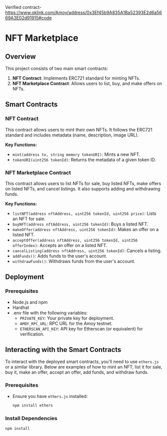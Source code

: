 Verified contract- https://www.oklink.com/Amoy/address/0x3Ef45b9A835A1Ba52393E2d6a5669A3E02d91915#code

# NFT Marketplace

## Overview

This project consists of two main smart contracts:

1. **NFT Contract**: Implements ERC721 standard for minting NFTs.
2. **NFT Marketplace Contract**: Allows users to list, buy, and make offers on NFTs.

## Smart Contracts

### NFT Contract

This contract allows users to mint their own NFTs. It follows the ERC721 standard and includes metadata (name, description, image URL).

**Key Functions:**
- `mint(address to, string memory tokenURI)`: Mints a new NFT.
- `tokenURI(uint256 tokenId)`: Returns the metadata of a given token ID.

### NFT Marketplace Contract

This contract allows users to list NFTs for sale, buy listed NFTs, make offers on listed NFTs, and cancel listings. It also supports adding and withdrawing funds.

**Key Functions:**
- `listNFT(address nftAddress, uint256 tokenId, uint256 price)`: Lists an NFT for sale.
- `buyNFT(address nftAddress, uint256 tokenId)`: Buys a listed NFT.
- `makeOffer(address nftAddress, uint256 tokenId)`: Makes an offer on a listed NFT.
- `acceptOffer(address nftAddress, uint256 tokenId, uint256 offerIndex)`: Accepts an offer on a listed NFT.
- `cancelListing(address nftAddress, uint256 tokenId)`: Cancels a listing.
- `addFunds()`: Adds funds to the user's account.
- `withdrawFunds()`: Withdraws funds from the user's account.

## Deployment

### Prerequisites

- Node.js and npm
- Hardhat
- .env file with the following variables:
  - `PRIVATE_KEY`: Your private key for deployment.
  - `AMOY_RPC_URL`: RPC URL for the Amoy testnet.
  - `ETHERSCAN_API_KEY`: API key for Etherscan (or equivalent) for verification.
 

## Interacting with the Smart Contracts

To interact with the deployed smart contracts, you'll need to use `ethers.js` or a similar library. Below are examples of how to mint an NFT, list it for sale, buy it, make an offer, accept an offer, add funds, and withdraw funds.

### Prerequisites

- Ensure you have `ethers.js` installed:
  ```sh
  npm install ethers


### Install Dependencies

```sh
npm install

